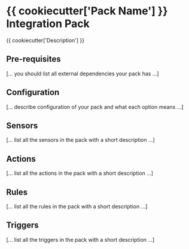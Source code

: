 # {{ cookiecutter['Pack Name'] }} Integration Pack

{{ cookiecutter['Description'] }}

## Pre-requisites

[... you should list all external dependencies your pack has ...]

## Configuration

[... describe configuration of your pack and what each option means ...]

## Sensors

[... list all the sensors in the pack with a short description ...]

## Actions

[... list all the actions in the pack with a short description ...]

## Rules

[... list all the rules in the pack with a short description ...]

## Triggers

[... list all the triggers in the pack with a short description ...]
